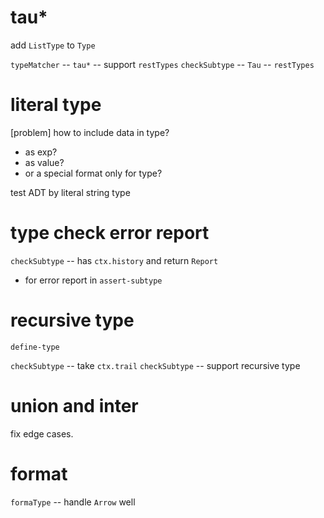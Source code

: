 # tau*

add `ListType` to `Type`

`typeMatcher` -- `tau*` -- support `restTypes`
`checkSubtype` -- `Tau` -- `restTypes`

# literal type

[problem] how to include data in type?

- as exp?
- as value?
- or a special format only for type?

test ADT by literal string type

# type check error report

`checkSubtype` -- has `ctx.history` and return `Report`

- for error report in `assert-subtype`

# recursive type

`define-type`

`checkSubtype` -- take `ctx.trail`
`checkSubtype` -- support recursive type

# union and inter

fix edge cases.

# format

`formaType` -- handle `Arrow` well
